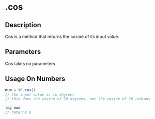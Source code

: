 # .cos

## Description

Cos is a method that returns the cosine of its input value.

## Parameters

Cos takes no parameters

## Usage On Numbers

```javascript
num = 90.cos()
// the input value is in degrees
// this does the cosine of 90 degrees, not the cosine of 90 radians

log num
// returns 0
```

